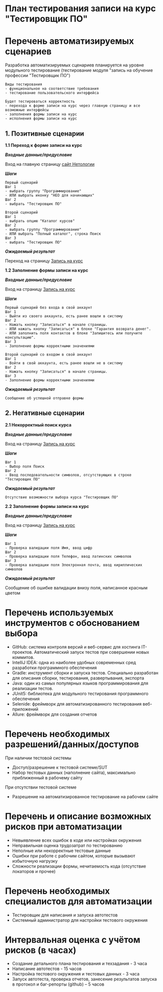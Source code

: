 # План тестирования записи на курс "Тестировщик ПО"

# Перечень автоматизируемых сценариев

Разработка автоматизируемых сценариев планируется на уровне модульного тестирование (тестирование модуля "запись на обучение профессии "Тестировщик ПО")

    Виды тестирования
    - функциональное на соответствие требования
    - тестирование пользовательского интерфейса
    
    Будет тестироваться корректность 
    - перехода к форме записи на курс через главную страницу и все возможные интерфейсы
    - заполнения формы записи на курс
    - исполнения формы записи на курс

## 1. Позитивные сценарии

**1.1 Переход к форме записи на курс**

***Входные данные/предусловие***

Вход на главную страницу [сайт Нетологии](https://netology.ru)

***Шаги***

    Первый сценарий
    Шаг 1
    - выбрать группу "Программирование"
    - ИЛИ выбрать иконку "НЕО для начинающих"
    Шаг 2
    - выбрать "Тестировщик ПО"

    Второй сценарий
    Шаг 1
    - выбрать опцию "Каталог курсов"
    Шаг 2
    - выбрать группу "Программирование"  
    - ИЛИ выбрать "Полный каталог", строка Поиск
    Шаг 3 
    - выбрать "Тестировщик ПО"

***Ожидаемый результат***

Переход на страницу [Запись на курс](https://netology.ru/programs/qa)

**1.2 Заполнение формы записи на курс**

***Входные данные/предусловие***

Вход на страницу [Запись на курс](https://netology.ru/programs/qa)

***Шаги***

    Первый сценарий без входа в свой аккаунт
    Шаг 1 
    - Выйти из своего аккаунта, есть ранее вошли в систему
    Шаг 2
    - Нажать кнопку "Записаться" в начале страницы.  
    - ИЛИ нажать кнопку "Записаться" в блоке "Гарантия возврата денег". 
    - ИЛИ заполнить поля контактов в блоке "Запишитесь или получите консультацию". 
    Шаг 3
    - Заполнение формы корректными значениями

    Второй сценарий со входом в свой аккаунт
    Шаг 1
    - Войти в свой аккаунта, есть ранее вошли не в систему
    Шаг 2
    - Нажать кнопку "Записаться" в начале страницы.
    Шаг 3
    - Заполнение формы корректными значениями 

***Ожидаемый результат***

    Cообщение об успешной отправке формы

## 2. Негативные сценарии

**2.1 Некорректный поиск курса**

***Входные данные/предусловие***

Вход на страницу [Запись на курс](https://netology.ru/navigation) 

***Шаги***

    Шаг 1
    - Выбор поля Поиск
    Шаг 2
    - Ввод последовательности символов, отсутствующих в строке "Тестировщик ПО"

***Ожидаемый результат***

    Отсутствие возможности выбора курса "Тестировщик ПО"

**2.2 Заполнение формы записи на курс**

***Входные данные/предусловие***

Вход на страницу [Запись на курс](https://netology.ru/programs/qa)

***Шаги***

    Шаг 1
    - Проверка валидации поля Имя, ввод цифр
    Шаг 2 
    - Проверка валидации поля Телефон, ввод латинских символов
    Шаг 3 
    - Проверка валидации поля Электронная почта, ввод кириллических символов

***Ожидаемый результат***

Сообщение об ошибке валидации внизу поля, написанное красным цветом  

# Перечень используемых инструментов с обоснованием выбора

- GitHub: система контроля версий и веб-сервис для хостинга IT-проектов. Автоматический запуск тестов при совершении
  новых коммитов.
- IntelliJ IDEA: одна из наиболее удобных современных сред разработки программного обеспечения
- Gradle: инструмент сборки и запуска тестов. Специально разработан для описания сборки, тестирования, развертывания,
  экспорта
- Java: один из самых популярных языков программирования для реализации тестов.
- JUnit5: библиотека для модульного тестирования программного обеспечения
- Selenide: фреймворк для автоматизированного тестирования веб-приложений
- Allure: фреймворк для создания отчетов

# Перечень необходимых разрешений/данных/доступов

При наличии тестовой системы
- Доступ/разрешение к тестовой системе/SUT
- Набор тестовых данных (наполнение сайта), максимально приближенный в рабочему сайту
  
При отсутствии тестовой системе
- Разрешение на автоматизированное тестирование на рабочем сайте

# Перечень и описание возможных рисков при автоматизации

- Невыявление всех ошибок в коде или настройках окружения
- Неправильная оценка трудозатрат по тестированию
- Неполные или некорректные тестовые данные
- Ошибки при работе с рабочим сайтом, которые вызывают избыточную нагрузку
- Сложности реализации формы, нечитаемоcть кода (отсутствие локаторов и прочее)

# Перечень необходимых специалистов для автоматизации

- Тестировщик для написания и запуска автотестов
- Системный администратор для настройки тестового окружения

# Интервальная оценка с учётом рисков (в часах)

- Создание детального плана тестирования и техзадания - 3 часа
- Написание автотестов - 15 часов
- Настройка тестового окружения и тестовых данных - 3 часа
- Запуск автотеста, проверка отчетов, занесение результатов запуска в протокол и баг-репорты (github) – 5 часов

